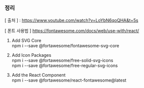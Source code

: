 ## `정리`

[ 출처 ] : https://www.youtube.com/watch?v=LoYbN6qoQHA&t=5s

[ 폰트 사용법 ]
https://fontawesome.com/docs/web/use-with/react/

1. Add SVG Core </br>
npm i --save @fortawesome/fontawesome-svg-core

2. Add Icon Packages </br>
npm i --save @fortawesome/free-solid-svg-icons </br>
npm i --save @fortawesome/free-regular-svg-icons

3. Add the React Component </br>
npm i --save @fortawesome/react-fontawesome@latest
